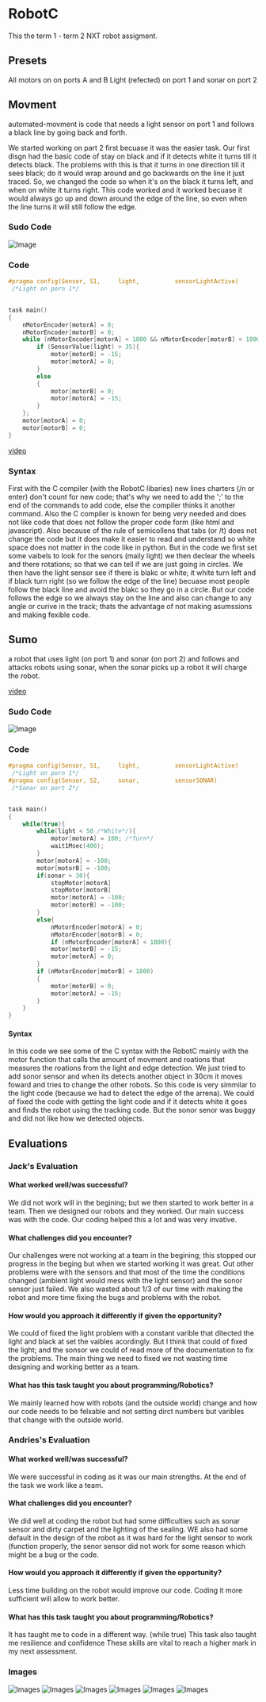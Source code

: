 # RobotC
This the term 1 - term 2 NXT robot assigment.

## Presets
All motors on on ports A and B
Light (refected) on port 1 and sonar on port 2


## Movment
automated-movment is code that needs a light sensor on port 1 and follows a black line by going back and forth.

We started working on part 2 first becuase it was the easier task. Our first disgn had the basic code of stay on black and if it detects white it turns till it detects black. The problems with this is that it turns in one direction till it sees black; do it would wrap around and go backwards on the line it just traced. So, we changed the code so when it's on the black it turns left, and when on white it turns right. This code worked and it worked becuase it would always go up and down around the edge of the line, so even when the line turns it will still follow the edge.
### Sudo Code
![Image](https://github.com/GitOffMyLAN/RobotC/blob/master/img/sudo_code_movment.png)
### Code
```c
#pragma config(Sensor, S1,     light,          sensorLightActive)
 /*Light on porn 1*/


task main()
{
	nMotorEncoder[motorA] = 0;
	nMotorEncoder[motorB] = 0;
	while (nMotorEncoder[motorA] < 1800 && nMotorEncoder[motorB] < 1800){
		if (SensorValue(light) > 35){
			motor[motorB] = -15;
			motor[motorA] = 0;
		}
		else
		{
			motor[motorB] = 0;
			motor[motorA] = -15;
		}
	};
	motor[motorA] = 0;
	motor[motorB] = 0;
}
```
[video](https://github.com/GitOffMyLAN/RobotC/blob/master/vdo/movment.mpg)
### Syntax
First with the C compiler (with the RobotC libaries) new lines charters (/n or enter) don't count for new code; that's why we need to add the ';' to the end of the commands to add code, else the compiler thinks it another command. Also the C compiler is known for being very needed and does not like code that does not follow the proper code form (like html and javascript). Also because of the rule of semicollens that tabs (or /t) does not change the code but it does make it easier to read and understand so white space does not matter in the code like in python. But in the code we first set some vaibels to look for the senors (maily light) we then declear the wheels and there rotations; so that we can tell if we are just going in circles. We then have the light sensor see if there is blakc or white; it white turn left and if black turn right (so we follow the edge of the line) becuase most people follow the black line and avoid the blakc so they go in a circle. But our code follows the edge so we always stay on the line and also can change to any angle or curive in the track; thats the advantage of not making asumssions and making fexible code.	

## Sumo
a robot that uses light (on port 1) and sonar (on port 2) and follows and attacks robots using sonar, when the sonar picks up a robot it will charge the robot.

[video](https://github.com/GitOffMyLAN/RobotC/blob/master/vdo/sumo.mp4)
### Sudo Code
![Image](https://github.com/GitOffMyLAN/RobotC/blob/master/img/sudo_code_movment.png)
### Code
```c
#pragma config(Sensor, S1,     light,          sensorLightActive)
 /*Light on porn 1*/
#pragma config(Sensor, S2,     sonar,          sensorSONAR)
 /*Sonar on port 2*/


task main()
{
	while(true){
		while(light < 50 /*White*/){
			motor[motorA] = 100; /*Turn*/
			wait1Msec(400);
		}
		motor[motorA] = -100;
		motor[motorB] = -100;
		if(sonar > 30){
			stopMotor[motorA]
			stopMotor[motorB]
			motor[motorA] = -100;
			motor[motorB] = -100;
		}
		else{
			nMotorEncoder[motorA] = 0;
			nMotorEncoder[motorB] = 0;
			if (nMotorEncoder[motorA] < 1800){
			motor[motorB] = -15;
			motor[motorA] = 0;
		}
		if (nMotorEncoder[motorB] < 1800) 
		{
			motor[motorB] = 0;
			motor[motorA] = -15;
		}
	}
}
```
#### Syntax
In this code we see some of the C syntax with the RobotC mainly with the motor function that calls the amount of movment and roations that measures the roations from the light and edge detection. We just tried to add sonor sensor and when its detects another object in 30cm it moves foward and tries to change the other robots. So this code is very simmilar to the light code (because we had to detect the edge of the arrena). We could of fixed the code with getting the light code and if it detects white it goes and finds the robot using the tracking code. But the sonor senor was buggy and did not like how we detected objects.

## Evaluations
### Jack's Evaluation
#### What worked well/was successful? 
We did not work will in the begining; but we then started to work better in a team. Then we designed our robots and they worked. Our main success was with the code. Our coding helped this a lot and was very invative.
#### What challenges did you encounter?
Our challenges were not working at a team in the begining; this stopped our progress in the beging but when we started working it was great. Out other problems were with the sensors and that most of the time the conditions changed (ambient light would mess with the light sensor) and the sonor sensor just failed. We also wasted about 1/3 of our time with making the robot and more time fixing the bugs and problems with the robot.
#### How would you approach it differently if given the opportunity?
We could of fixed the light problem with a constant varible that ditected the light and black at set the vaibles acordingly. But I think that could of fixed the light; and the sonsor we could of read more of the documentation to fix the problems. The main thing we need to fixed we not wasting time designing and working better as a team.
#### What has this task taught you about programming/Robotics?
We mainly learned how with robots (and the outside world) change and how our code needs to be felxable and not setting dirct numbers but varibles that change with the outside world.

### Andries's Evaluation
#### What worked well/was successful? 
We were successful in coding as it was our main strengths. At the end of the task we work like a team.  
#### What challenges did you encounter?  
We did well at coding the robot but had some difficulties such as sonar sensor and dirty carpet and the lighting of the sealing. WE also had some default in the design of the robot as it was hard for the light sensor to work (function properly, the senor sensor did not work for some reason which might be a bug or the code. 
#### How would you approach it differently if given the opportunity?
Less time building on the robot would improve our code. 
Coding it more sufficient will allow to work better. 
#### What has this task taught you about programming/Robotics?
It has taught me to code in a different way. (while true) 
This task also taught me resilience and confidence
These skills are vital to reach a higher mark in my next assessment.  

### Images
![Images](https://github.com/GitOffMyLAN/RobotC/blob/master/img/IMG_0126.JPG)
![Images](https://github.com/GitOffMyLAN/RobotC/blob/master/img/IMG_0127.JPG)
![Images](https://github.com/GitOffMyLAN/RobotC/blob/master/img/IMG_0128.JPG)
![Images](https://github.com/GitOffMyLAN/RobotC/blob/master/img/IMG_0129.JPG)
![Images](https://github.com/GitOffMyLAN/RobotC/blob/master/img/IMG_0130.JPG)
![Images](https://github.com/GitOffMyLAN/RobotC/blob/master/img/IMG_0131.JPG)

